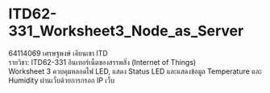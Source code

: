 # ITD62-331_Worksheet3_Node_as_Server

64114069 เศรษฐพงษ์ เคียนเขา ITD<br>
รายวิชา: ITD62-331	อินเทอร์เน็ตของสรรพสิ่ง (Internet of Things)<br>
Worksheet 3 ควบคุมหลอดไฟ LED, แสดง Status LED และแสดงข้อมูล Temperature และ Humidity ผ่านเว็บด้วยการกรอก IP เว็บ
